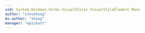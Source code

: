 ```yaml
---
uid: System.Windows.Forms.VisualStyles.VisualStyleElement.Menu
author: "stevehoag"
ms.author: "shoag"
manager: "wpickett"
---
```

